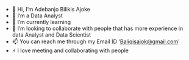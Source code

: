 - 👋 Hi, I’m Adebanjo Bilikis Ajoke
- 👀 I’m a Data Analyst
- 🌱 I’m currently learning 
- 💞️ I’m looking to collaborate with people that has more experience in data Analyst and Data Scientist
- 📫 You can reach me through my Email ID 'Baliqisajok@gmail.com'
- ⚡ I love meeting and collaborating with people
